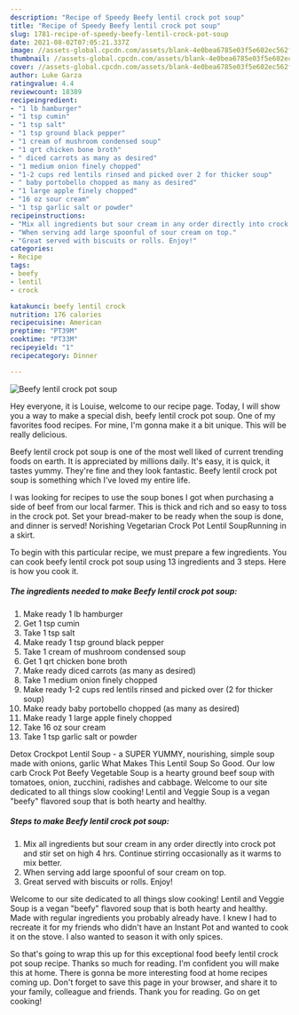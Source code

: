 ```yaml
---
description: "Recipe of Speedy Beefy lentil crock pot soup"
title: "Recipe of Speedy Beefy lentil crock pot soup"
slug: 1781-recipe-of-speedy-beefy-lentil-crock-pot-soup
date: 2021-08-02T07:05:21.337Z
image: //assets-global.cpcdn.com/assets/blank-4e0bea6785e03f5e602ec562f230caae08da540cada707380b4fe1bbebba43da.png
thumbnail: //assets-global.cpcdn.com/assets/blank-4e0bea6785e03f5e602ec562f230caae08da540cada707380b4fe1bbebba43da.png
cover: //assets-global.cpcdn.com/assets/blank-4e0bea6785e03f5e602ec562f230caae08da540cada707380b4fe1bbebba43da.png
author: Luke Garza
ratingvalue: 4.4
reviewcount: 18389
recipeingredient:
- "1 lb hamburger"
- "1 tsp cumin"
- "1 tsp salt"
- "1 tsp ground black pepper"
- "1 cream of mushroom condensed soup"
- "1 qrt chicken bone broth"
- " diced carrots as many as desired"
- "1 medium onion finely chopped"
- "1-2 cups red lentils rinsed and picked over 2 for thicker soup"
- " baby portobello chopped as many as desired"
- "1 large apple finely chopped"
- "16 oz sour cream"
- "1 tsp garlic salt or powder"
recipeinstructions:
- "Mix all ingredients but sour cream in any order directly into crock pot and stir set on high 4 hrs. Continue stirring occasionally as it warms to mix better."
- "When serving add large spoonful of sour cream on top."
- "Great served with biscuits or rolls. Enjoy!"
categories:
- Recipe
tags:
- beefy
- lentil
- crock

katakunci: beefy lentil crock 
nutrition: 176 calories
recipecuisine: American
preptime: "PT39M"
cooktime: "PT33M"
recipeyield: "1"
recipecategory: Dinner

---
```



![Beefy lentil crock pot soup](//assets-global.cpcdn.com/assets/blank-4e0bea6785e03f5e602ec562f230caae08da540cada707380b4fe1bbebba43da.png)

Hey everyone, it is Louise, welcome to our recipe page. Today, I will show you a way to make a special dish, beefy lentil crock pot soup. One of my favorites food recipes. For mine, I'm gonna make it a bit unique. This will be really delicious.

Beefy lentil crock pot soup is one of the most well liked of current trending foods on earth. It is appreciated by millions daily. It's easy, it is quick, it tastes yummy. They're fine and they look fantastic. Beefy lentil crock pot soup is something which I've loved my entire life.

I was looking for recipes to use the soup bones I got when purchasing a side of beef from our local farmer. This is thick and rich and so easy to toss in the crock pot. Set your bread-maker to be ready when the soup is done, and dinner is served! Norishing Vegetarian Crock Pot Lentil SoupRunning in a skirt.


To begin with this particular recipe, we must prepare a few ingredients. You can cook beefy lentil crock pot soup using 13 ingredients and 3 steps. Here is how you cook it.

<!--inarticleads1-->

##### The ingredients needed to make Beefy lentil crock pot soup:

1. Make ready 1 lb hamburger
1. Get 1 tsp cumin
1. Take 1 tsp salt
1. Make ready 1 tsp ground black pepper
1. Take 1 cream of mushroom condensed soup
1. Get 1 qrt chicken bone broth
1. Make ready  diced carrots (as many as desired)
1. Take 1 medium onion finely chopped
1. Make ready 1-2 cups red lentils rinsed and picked over (2 for thicker soup)
1. Make ready  baby portobello chopped (as many as desired)
1. Make ready 1 large apple finely chopped
1. Take 16 oz sour cream
1. Take 1 tsp garlic salt or powder


Detox Crockpot Lentil Soup - a SUPER YUMMY, nourishing, simple soup made with onions, garlic What Makes This Lentil Soup So Good. Our low carb Crock Pot Beefy Vegetable Soup is a hearty ground beef soup with tomatoes, onion, zucchini, radishes and cabbage. Welcome to our site dedicated to all things slow cooking! Lentil and Veggie Soup is a vegan &#34;beefy&#34; flavored soup that is both hearty and healthy. 

<!--inarticleads2-->

##### Steps to make Beefy lentil crock pot soup:

1. Mix all ingredients but sour cream in any order directly into crock pot and stir set on high 4 hrs. Continue stirring occasionally as it warms to mix better.
1. When serving add large spoonful of sour cream on top.
1. Great served with biscuits or rolls. Enjoy!


Welcome to our site dedicated to all things slow cooking! Lentil and Veggie Soup is a vegan &#34;beefy&#34; flavored soup that is both hearty and healthy. Made with regular ingredients you probably already have. I knew I had to recreate it for my friends who didn&#39;t have an Instant Pot and wanted to cook it on the stove. I also wanted to season it with only spices. 

So that's going to wrap this up for this exceptional food beefy lentil crock pot soup recipe. Thanks so much for reading. I'm confident you will make this at home. There is gonna be more interesting food at home recipes coming up. Don't forget to save this page in your browser, and share it to your family, colleague and friends. Thank you for reading. Go on get cooking!
